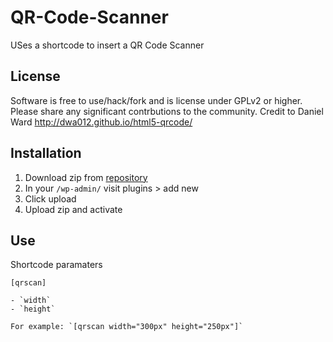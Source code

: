 QR-Code-Scanner
===============

USes a shortcode to insert a QR Code Scanner

## License

Software is free to use/hack/fork and is license under GPLv2 or higher.  Please share any significant contrbutions to the community. Credit to Daniel Ward http://dwa012.github.io/html5-qrcode/

## Installation

1.  Download zip from [repository](https://github.com/TurnereManager/3D-Model-Viewer)
2.  In your `/wp-admin/` visit plugins > add new
3.  Click upload
4.  Upload zip and activate

## Use

Shortcode paramaters

`[qrscan]`

	- `width`
	- `height`

	For example: `[qrscan width="300px" height="250px"]`
